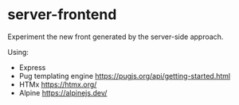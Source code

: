 # server-frontend

Experiment the new front generated by the server-side approach.

Using:
  - Express
  - Pug templating engine https://pugjs.org/api/getting-started.html
  - HTMx https://htmx.org/
  - Alpine https://alpinejs.dev/
  
  
